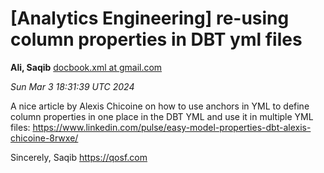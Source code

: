 









[Analytics Engineering] re-using column properties in DBT yml files
===================================================================


**Ali, Saqib**
[docbook.xml at gmail.com](mailto:wranglers%40analyticsengineering.net?Subject=Re%3A%20%5BWranglers%5D%20re-using%20column%20properties%20in%20DBT%20yml%20files&In-Reply-To=%3CCABDm0O_2OGhnJ%2BGXPSLxrEHDOPAjpbpu5DbZeYQ2JQ7L7MAN_w%40mail.gmail.com%3E "[Wranglers] re-using column properties in DBT yml files")   

*Sun Mar 3 18:31:39 UTC 2024*  
  

A nice article by Alexis Chicoine on how to use anchors in YML to define
column properties in one place in the DBT YML and use it in multiple YML
files:
<https://www.linkedin.com/pulse/easy-model-properties-dbt-alexis-chicoine-8rwxe/>

Sincerely,
Saqib
<https://qosf.com>
  
  

